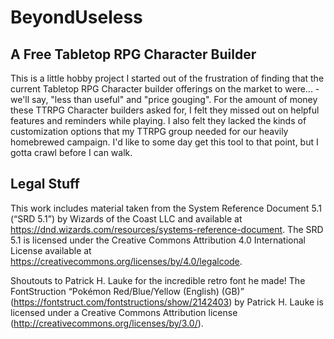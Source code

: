 # BeyondUseless

## A Free Tabletop RPG Character Builder

This is a little hobby project I started out of the frustration of finding that the current Tabletop RPG Character builder offerings on the market to were... -we'll say, "less than useful" and "price gouging". For the amount of money these TTRPG Character builders asked for, I felt they missed out on helpful features and reminders while playing. I also felt they lacked the kinds of customization options that my TTRPG group needed for our heavily homebrewed campaign. I'd like to some day get this tool to that point, but I gotta crawl before I can walk.

## Legal Stuff

This work includes material taken from the System Reference Document 5.1 (“SRD 5.1”) by Wizards of the Coast LLC and available at https://dnd.wizards.com/resources/systems-reference-document. The SRD 5.1 is licensed under the Creative Commons Attribution 4.0 International License available at https://creativecommons.org/licenses/by/4.0/legalcode.

Shoutouts to Patrick H. Lauke for the incredible retro font he made!
The FontStruction “Pokémon Red/Blue/Yellow (English) (GB)” (https://fontstruct.com/fontstructions/show/2142403) by Patrick H. Lauke is licensed under a Creative Commons Attribution license (http://creativecommons.org/licenses/by/3.0/).